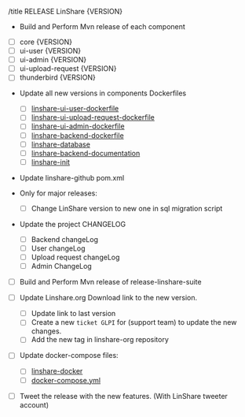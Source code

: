 /title RELEASE LinShare {VERSION}
* Build and Perform Mvn release of each component

 * [ ] core {VERSION}
 * [ ] ui-user {VERSION}
 * [ ] ui-admin {VERSION}
 * [ ] ui-upload-request {VERSION}
 * [ ] thunderbird {VERSION}

* Update all new versions in components Dockerfiles
  * [ ] [linshare-ui-user-dockerfile](https://ci.linagora.com/linagora/lgs/linshare/saas/linshare-ui-user-dockerfile)
  * [ ] [linshare-ui-upload-request-dockerfile](https://ci.linagora.com/linagora/lgs/linshare/saas/linshare-ui-upload-request-dockerfile)
  * [ ] [linshare-ui-admin-dockerfile](https://ci.linagora.com/linagora/lgs/linshare/saas/linshare-ui-admin-dockerfile)
  * [ ] [linshare-backend-dockerfile](https://ci.linagora.com/linagora/lgs/linshare/saas/linshare-backend-dockerfile)
  * [ ] [linshare-database](https://ci.linagora.com/linagora/lgs/linshare/saas/linshare-database-dockerfile)
  * [ ] [linshare-backend-documentation](https://ci.linagora.com/linagora/lgs/linshare/saas/linshare-backend-documentation-webservice-dockerfile)
  * [ ] [linshare-init](https://ci.linagora.com/linagora/lgs/linshare/saas/linshare-init-dockerfile)

* Update linshare-github pom.xml

* Only for major releases:
    * [ ] Change LinShare version to new one in sql migration script

* Update the project CHANGELOG
    * [ ] Backend changeLog  
    * [ ] User changeLog
    * [ ] Upload request changeLog
    * [ ] Admin ChangeLog

* [ ] Build and Perform Mvn release of release-linshare-suite

* [ ] Update Linshare.org Download link to the new version.
    * [ ] Update link to last version
    * [ ] Create a new `ticket GLPI` for (support team) to update the new changes.
    * [ ] Add the new tag in linshare-org repository

* [ ] Update docker-compose files:
    * [ ] [linshare-docker](https://ci.linagora.com/linagora/lgs/linshare/saas/linshare-docker)
    * [ ] [docker-compose.yml](https://ci.linagora.com/linagora/lgs/linshare/saas/linshare-docker-dev)

* [ ] Tweet the release with the new features. (With LinShare tweeter account)
